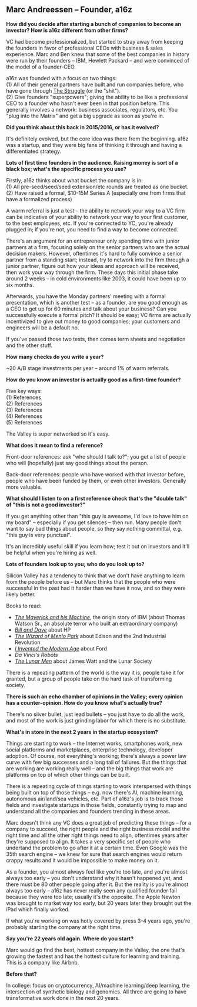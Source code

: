 ## Marc Andreessen – Founder, a16z

**How did you decide after starting a bunch of companies to become an investor? How is a16z different from other firms?**

VC had become professionalized, but started to stray away from keeping the founders in favor of professional CEOs with business & sales experience. Marc and Ben knew that some of the best companies in history were run by their founders – IBM, Hewlett Packard – and were convinced of the model of a founder-CEO.

a16z was founded with a focus on two things:  
(1) All of their general partners have built and run companies before, who have gone through [The Struggle](https://www.amazon.com/Hard-Thing-About-Things-Building/dp/0062273205) (or the "shit").  
(2) Give founders "superpowers"; giving the ability to be like a professional CEO to a founder who hasn't ever been in that position before. This generally involves a network: business associates, regulators, etc. You "plug into the Matrix" and get a big upgrade as soon as you're in.

**Did you think about this back in 2015/2016, or has it evolved?**

It's definitely evolved, but the core idea was there from the beginning. a16z was a startup, and they were big fans of thinking it through and having a differentiated strategy.

**Lots of first time founders in the audience. Raising money is sort of a black box; what's the specific process you use?**

Firstly, a16z thinks about what bucket the company is in:  
(1) All pre-seed/seed/seed extension/etc rounds are treated as one bucket.  
(2) Have raised a formal, $10-15M Series A (especially one from firms that have a formalized process)

A warm referral is just a test – the ability to network your way to a VC firm can be indicative of your ability to network your way to your first customer, to the best employees, etc. If you're connected to YC, you're already plugged in; if you're not, you need to find a way to become connected.

There's an argument for an entrepreneur only spending time with junior partners at a firm, focusing solely on the senior partners who are the actual decision makers. However, oftentimes it's hard to fully convince a senior partner from a standing start; instead, try to network into the firm through a junior partner, figure out how your ideas and approach will be received, then work your way through the firm. These days this initial phase take around 2 weeks – in cold environments like 2003, it could have been up to six months.

Afterwards, you have the Monday partners' meeting with a formal presentation, which is another test – as a founder, are you good enough as a CEO to get up for 60 minutes and talk about your business? Can you successfully execute a formal pitch? It should be easy; VC firms are actually incentivized to give out money to good companies; your customers and engineers will be a default no.

If you've passed those two tests, then comes term sheets and negotiation and the other stuff.

**How many checks do you write a year?**

~20 A/B stage investments per year – around 1% of warm referrals.

**How do you know an investor is actually good as a first-time founder?**

Five key ways:  
(1) References  
(2) References  
(3) References  
(4) References  
(5) References

The Valley is super networked so it's easy.

**What does it mean to find a reference?**

Front-door references: ask "who should I talk to?"; you get a list of people who will (hopefully) just say good things about the person.

Back-door references: people who have worked with that investor before, people who have been funded by them, or even other investors. Generally more valuable.

**What should I listen to on a first reference check that's the "double talk" of "this is not a good investor?"**

If you get anything other than "this guy is awesome, I'd love to have him on my board" – especially if you get silences – then run. Many people don't want to say bad things about people, so they say nothing committal, e.g. "this guy is very punctual".

It's an incredibly useful skill if you learn how; test it out on investors and it'll be helpful when you're hiring as well.

**Lots of founders look up to you; who do you look up to?**

Silicon Valley has a tendency to think that we don't have anything to learn from the people before us – but Marc thinks that the people who were successful in the past had it harder than we have it now, and so they were likely better.

Books to read:  
- [*The Maverick and his Machine*](https://www.amazon.com/Maverick-His-Machine-Thomas-Watson/dp/0471679259), the origin story of IBM (about Thomas Watson Sr., an absolute terror who built an extraordinary company)  
- [*Bill and Dave*](https://www.amazon.com/Bill-Dave-Hewlett-Packard-Greatest/dp/1591841526) about HP  
- [*The Wizard of Menlo Park*](https://www.amazon.com/Wizard-Menlo-Park-Thomas-Invented/dp/1400047633) about Edison and the 2nd Industrial Revolution  
- [*I Invented the Modern Age*](https://www.amazon.com/Invented-Modern-Age-Rise-Henry/dp/1451645589) about Ford  
- *Da Vinci's Robots*  
- [*The Lunar Men*](https://www.amazon.com/Lunar-Men-Friends-Curiosity-Changed/dp/0374528888) about James Watt and the Lunar Society

There is a repeating pattern of the world is the way it is, people take it for granted, but a group of people take on the hard task of transforming society.

**There is such an echo chamber of opinions in the Valley; every opinion has a counter-opinion. How do you know what's actually true?**

There's no silver bullet, just lead bullets – you just have to do all the work, and most of the work is just grinding labor for which there is no substitute.

**What's in store in the next 2 years in the startup ecosystem?**

Things are starting to work – the Internet works, smartphones work, new social platforms and marketplaces, enterprise technology, developer adoption. Of course, not everything's working; there's always a power law curve with few big successes and a long tail of failures. But the things that are working are working really well – and the big things that work are platforms on top of which other things can be built.

There is a repeating cycle of things starting to work interspersed with things being built on top of those things – e.g. now there's AI, machine learning, autonomous air/land/sea vehicles, etc. Part of a16z's job is to track those fields and investigate startups in those fields, constantly trying to map and understand all the companies and founders trending in these areas.

Marc doesn't think any VC does a great job of predicting these things – for a company to succeed, the right people and the right business model and the right time and all the other right things need to align, oftentimes years after they're supposed to align. It takes a very specific set of people who undertand the problem to go after it at a certain time. Even Google was the 35th search engine – we knew for sure that search engines would return crappy results and it would be impossible to make money on it.

As a founder, you almost always feel like you're too late, and you're almost always too early – you don't understand why it hasn't happened yet, and there must be 80 other people going after it. But the reality is you're almost always too early – a16z has never really seen any qualified founder fail because they were too late; usually it's the opposite. The Apple Newton was brought to market way too early, but 20 years later they brought out the iPad which finally worked.

If what you're working on was hotly covered by press 3-4 years ago, you're probably starting the company at the right time.

**Say you're 22 years old again. Where do you start?**

Marc would go find the best, hottest company in the Valley, the one that's growing the fastest and has the hottest culture for learning and training. This is a company like Airbnb.

**Before that?**

In college: focus on cryptocurrency, AI/machine learning/deep learning, the intersection of synthetic biology and genomics. All three are going to have transformative work done in the next 20 years.
